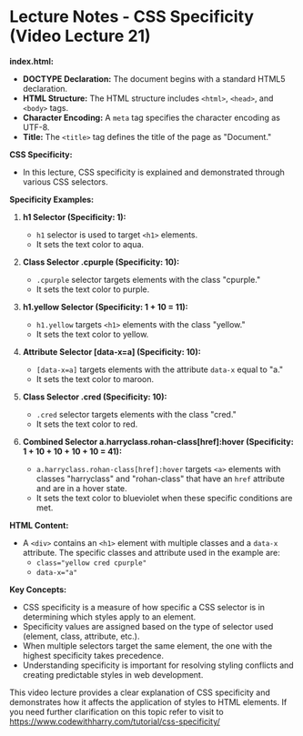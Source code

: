 
# Lecture Notes - CSS Specificity (Video Lecture 21)

**index.html:**
- **DOCTYPE Declaration:** The document begins with a standard HTML5 declaration.
- **HTML Structure:** The HTML structure includes `<html>`, `<head>`, and `<body>` tags.
- **Character Encoding:** A `meta` tag specifies the character encoding as UTF-8.
- **Title:** The `<title>` tag defines the title of the page as "Document."

**CSS Specificity:**
- In this lecture, CSS specificity is explained and demonstrated through various CSS selectors.

**Specificity Examples:**
1. **h1 Selector (Specificity: 1):**
   - `h1` selector is used to target `<h1>` elements.
   - It sets the text color to aqua.

2. **Class Selector .cpurple (Specificity: 10):**
   - `.cpurple` selector targets elements with the class "cpurple."
   - It sets the text color to purple.

3. **h1.yellow Selector (Specificity: 1 + 10 = 11):**
   - `h1.yellow` targets `<h1>` elements with the class "yellow."
   - It sets the text color to yellow.

4. **Attribute Selector [data-x=a] (Specificity: 10):**
   - `[data-x=a]` targets elements with the attribute `data-x` equal to "a."
   - It sets the text color to maroon.

5. **Class Selector .cred (Specificity: 10):**
   - `.cred` selector targets elements with the class "cred."
   - It sets the text color to red.

6. **Combined Selector a.harryclass.rohan-class[href]:hover (Specificity: 1 + 10 + 10 + 10 + 10 = 41):**
   - `a.harryclass.rohan-class[href]:hover` targets `<a>` elements with classes "harryclass" and "rohan-class" that have an `href` attribute and are in a hover state.
   - It sets the text color to blueviolet when these specific conditions are met.

**HTML Content:**
- A `<div>` contains an `<h1>` element with multiple classes and a `data-x` attribute. The specific classes and attribute used in the example are:
  - `class="yellow cred cpurple"`
  - `data-x="a"`

**Key Concepts:**
- CSS specificity is a measure of how specific a CSS selector is in determining which styles apply to an element.
- Specificity values are assigned based on the type of selector used (element, class, attribute, etc.).
- When multiple selectors target the same element, the one with the highest specificity takes precedence.
- Understanding specificity is important for resolving styling conflicts and creating predictable styles in web development.

This video lecture provides a clear explanation of CSS specificity and demonstrates how it affects the application of styles to HTML elements. If you need further clarification on this topic refer to visit to https://www.codewithharry.com/tutorial/css-specificity/